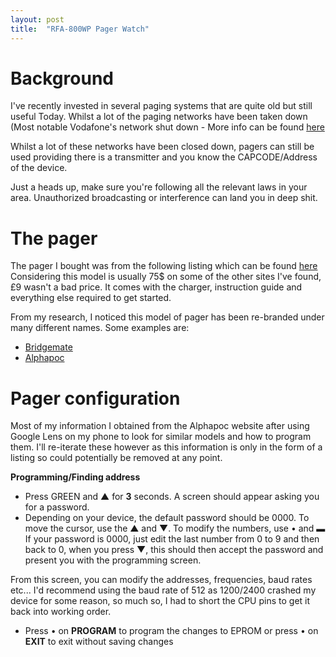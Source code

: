 ```yaml
---
layout: post
title:  "RFA-800WP Pager Watch"
---
```


# Background

I've recently invested in several paging systems that are quite old but still useful Today. Whilst a lot of the paging networks have been taken down (Most notable Vodafone's network shut down - More info can be found [here](https://www.pagers.co.uk/pages/closure-of-vodafone-paging-network#:~:text=Earlier%20this%20year%20Vodafone%20announced,network%20on%2031st%20March%202018.&text=will%20no%20longer%20be%20able,paging%20services%20after%20that%20date.)

Whilst a lot of these networks have been closed down, pagers can still be used providing there is a transmitter and you know the CAPCODE/Address of the device.

Just a heads up, make sure you're following all the relevant laws in your area. Unauthorized broadcasting or interference can land you in deep shit.

# The pager

The pager I bought was from the following listing which can be found [here](https://www.ebay.co.uk/itm/125044595307?_trkparms=amclksrc%3DITM%26aid%3D111001%26algo%3DREC.SEED%26ao%3D1%26asc%3D20160908105057%26meid%3De15bd8ec7c5740daac51c278b6a481a1%26pid%3D100675%26rk%3D1%26rkt%3D15%26sd%3D125044595307%26itm%3D125044595307%26pmt%3D0%26noa%3D1%26pg%3D2380057&_trksid=p2380057.c100675.m4236&_trkparms=pageci%3A785d6ab5-3e7f-11ed-9102-628d81d4df8b%7Cparentrq%3A7fba7dc41830a7650d52d370fffea7c6%7Ciid%3A1) Considering this model is usually 75$ on some of the other sites I've found, £9 wasn't a bad price. It comes with the charger, instruction guide and everything else required to get started.

From my research, I noticed this model of pager has been re-branded under many different names. Some examples are:

- [Bridgemate](https://www.bridgemate.com/resources/documents/BMPagerManual.pdf)
- [Alphapoc](https://www.alphapoc-europe.de/epages/es754865.mobile/en_GB/?ObjectPath=/Shops/es754865/Products/801-W)

# Pager configuration

Most of my information I obtained from the Alphapoc website after using Google Lens on my phone to look for similar models and how to program them. I'll re-iterate these however as this information is only in the form of a listing so could potentially be removed at any point.

**Programming/Finding address**

* Press GREEN and ▲ for **3** seconds. A screen should appear asking you for a password.
* Depending on your device, the default password should be 0000. To move the cursor, use the ▲ and ▼. To modify the numbers, use • and ▬ If your password is 0000, just edit the last number from 0 to 9 and then back to 0, when you press ▼, this should then accept the password and present you with the programming screen.

From this screen, you can modify the addresses, frequencies, baud rates etc... I'd recommend using the baud rate of 512 as 1200/2400 crashed my device for some reason, so much so, I had to short the CPU pins to get it back into working order.

* Press • on **PROGRAM** to program the changes to EPROM or press • on **EXIT** to exit without saving changes

